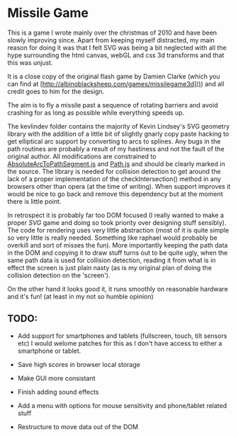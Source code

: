 Missile Game
============

This is a game I wrote mainly over the christmas of 2010 and have been slowly
improving since.  Apart from keeping myself distracted, my main reason for
doing it was that I felt SVG was being a bit neglected with all the hype
surrounding the html canvas, webGL and css 3d transforms and that this was
unjust.

It is a close copy of the original flash game by Damien Clarke (which you can
find at [http://albinoblacksheep.com/games/missilegame3d]()) and all credit goes to him
for the design.

The aim is to fly a missile past a sequence of rotating barriers and avoid
crashing for as long as possible while everything speeds up.


The kevlindev folder contains the majority of Kevin Lindsey's SVG geometry
library with the addition of a little bit of slightly gnarly copy paste hacking
to get elliptical arc support by converting to arcs to splines.  Any bugs
in the path routines are probably a result of my hastiness and not the fault of
the original author.  All modifications are constrained to
[AbsoluteArcToPathSegment.js](./kevlindev/AbsoluteArcToPathSegment.js) and
[Path.js](./kevlindev/Path.js) and should be clearly marked in the
source.  The library is needed for collision detection to get around the lack
of a proper implementation of the checkIntersection() method in any browsers
other than opera (at the time of writing).  When support improves it would be
nice to go back and remove this dependency but at the moment there is little
point.


In retrospect it is probably far too DOM focused (I really wanted to make a
proper _SVG_ game and doing so took priority over designing stuff sensibly).
The code for rendering uses very little abstraction (most of it is quite
simple so very little is really needed.  Something like raphael would
probably be overkill and sort of misses the fun).  More importantly keeping
the path data in the DOM and copying it to draw stuff turns out to be quite
ugly, when the same path data is used for collision detection,  reading it
from what is in effect the screen is just plain nasty (as is my original plan
of doing the collision detection on the 'screen').

On the other hand it looks good it, it runs smoothly on reasonable hardware
and it's fun! (at least in my not so humble opinion)


TODO:
----
  * Add support for smartphones and tablets (fullscreen, touch, tilt sensors etc)
    I would welome patches for this as I don't have access to either a smartphone
    or tablet.

  * Save high scores in browser local storage

  * Make GUI more consistant

  * Finish adding sound effects

  * Add a menu with options for mouse sensitivity and phone/tablet related stuff

  * Restructure to move data out of the DOM


